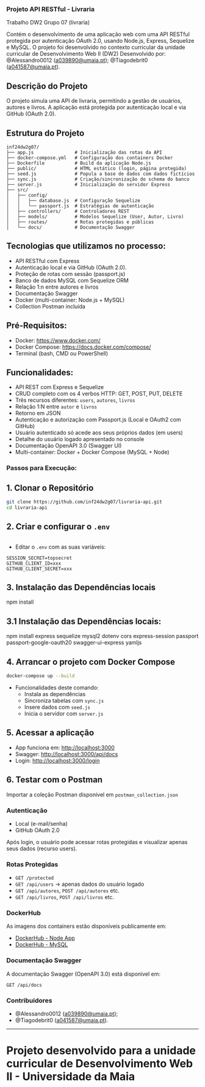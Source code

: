 ### Projeto API RESTful - Livraria
Trabalho DW2 Grupo 07 (livraria)

Contém o desenvolvimento de uma aplicação web com uma API RESTful protegida por autenticação OAuth 2.0, usando Node.js, Express, Sequelize e MySQL. O projeto foi desenvolvido no contexto curricular da unidade curricular de Desenvolvimento Web II (DW2) 
Desenvolvido por: @Alessandro0012 (a039890@umaia.pt); @Tiagodebrit0 (a041587@umaia.pt).

##  Descrição do Projeto
O projeto simula uma API de livraria, permitindo a gestão de usuários, autores e livros. A aplicação está protegida por autenticação local e via GitHub (OAuth 2.0).

## Estrutura do Projeto
```
inf24dw2g07/
├── app.js               # Inicialização das rotas da API
├── docker-compose.yml   # Configuração dos containers Docker
├── Dockerfile           # Build da aplicação Node.js
├── public/              # HTML estático (login, página protegida)
├── seed.js              # Popula a base de dados com dados fictícios
├── sync.js              # Criação/sincronização do schema do banco
├── server.js            # Inicialização do servidor Express
├── src/
│   ├── config/
│   │   ├── database.js  # Configuração Sequelize
│   │   └── passport.js  # Estratégias de autenticação
│   ├── controllers/     # Controladores REST
│   ├── models/          # Modelos Sequelize (User, Autor, Livro)
│   ├── routes/          # Rotas protegidas e públicas
│   └── docs/            # Documentação Swagger
```

## Tecnologias que utilizamos no processo:
- API RESTful com Express
- Autenticação local e via GitHub (OAuth 2.0).
- Proteção de rotas com sessão (passport.js)
- Banco de dados MySQL com Sequelize ORM
- Relação 1:n entre autores e livros
- Documentação Swagger
- Docker (multi-container: Node.js + MySQL)
- Collection Postman incluída

## Pré-Requisitos:
* Docker: https://www.docker.com/  
* Docker Compose: https://docs.docker.com/compose/  
* Terminal (bash, CMD ou PowerShell)

## Funcionalidades:
* API REST com Express e Sequelize
* CRUD completo com os 4 verbos HTTP: GET, POST, PUT, DELETE
* Três recursos diferentes: `users`, `autores`, `livros`
* Relação 1\:N entre `autor` e `livros`
* Retorno em JSON
* Autenticação e autorização com Passport.js (Local e OAuth2 com GitHub)
* Usuário autenticado só acede aos seus próprios dados (em users)
* Detalhe do usuário logado apresentado no console
* Documentação OpenAPI 3.0 (Swagger UI)
* Multi-container: Docker + Docker Compose (MySQL + Node)

### Passos para Execução:
## 1. Clonar o Repositório
```bash
git clone https://github.com/inf24dw2g07/livraria-api.git
cd livraria-api
```

## 2. Criar e configurar o `.env`
```
```
* Editar o `.env` com as suas variáveis:
```env
SESSION_SECRET=topsecret
GITHUB_CLIENT_ID=xxx
GITHUB_CLIENT_SECRET=xxx
```
## 3. Instalação das Dependências locais
npm install

## 3.1 Instalação das Dependências locais:
npm install express sequelize mysql2 dotenv cors express-session passport passport-google-oauth20 swagger-ui-express yamljs

## 4. Arrancar o projeto com Docker Compose
```bash
docker-compose up --build
```
* Funcionalidades deste comando:
    * Instala as dependências
    * Sincroniza tabelas com `sync.js`
    * Insere dados com `seed.js`
    * Inicia o servidor com `server.js`

## 5. Acessar a aplicação
* App funciona em: [http://localhost:3000](http://localhost:3000)
* Swagger: [http://localhost:3000/api/docs](http://localhost:3000/api/docs)
* Login: [http://localhost:3000/login](http://localhost:3000/login)

## 6. Testar com o Postman
Importar a coleção Postman disponível em `postman_collection.json`

### Autenticação
* Local (e-mail/senha)
* GitHub OAuth 2.0

Após login, o usuário pode acessar rotas protegidas e visualizar apenas seus dados (recurso users).

### Rotas Protegidas
* `GET /protected`
* `GET /api/users` → apenas dados do usuário logado
* `GET /api/autores`, `POST /api/autores` etc.
* `GET /api/livros`, `POST /api/livros` etc.

### DockerHub
As imagens dos containers estão disponíveis publicamente em:
* [DockerHub - Node App](https://hub.docker.com/r/inf24dw2g07/livraria-node)
* [DockerHub - MySQL](https://hub.docker.com/_/mysql)

### Documentação Swagger
A documentação Swagger (OpenAPI 3.0) está disponível em:
```
GET /api/docs
```

### Contribuidores
* @Alessandro0012 (a039890@umaia.pt);
* @Tiagodebrit0 (a041587@umaia.pt).
---
# Projeto desenvolvido para a unidade curricular de Desenvolvimento Web II - Universidade da Maia

